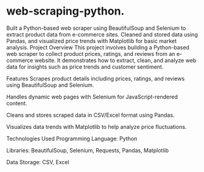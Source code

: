 # web-scraping-python.
Built a Python-based web scraper using BeautifulSoup and Selenium to extract product data from e-commerce sites. Cleaned and stored data using Pandas, and visualized price trends with Matplotlib for basic market analysis.
Project Overview
This project involves building a Python-based web scraper to collect product prices, ratings, and reviews from an e-commerce website. It demonstrates how to extract, clean, and analyze web data for insights such as price trends and customer sentiment.

Features
Scrapes product details including prices, ratings, and reviews using BeautifulSoup and Selenium.

Handles dynamic web pages with Selenium for JavaScript-rendered content.

Cleans and stores scraped data in CSV/Excel format using Pandas.

Visualizes data trends with Matplotlib to help analyze price fluctuations.

Technologies Used
Programming Language: Python

Libraries: BeautifulSoup, Selenium, Requests, Pandas, Matplotlib

Data Storage: CSV, Excel
